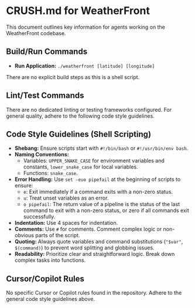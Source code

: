 # CRUSH.md for WeatherFront

This document outlines key information for agents working on the WeatherFront codebase.

## Build/Run Commands

- **Run Application:** `./weatherfront [latitude] [longitude]`

There are no explicit build steps as this is a shell script.

## Lint/Test Commands

There are no dedicated linting or testing frameworks configured. For general quality, adhere to the following code style guidelines.

## Code Style Guidelines (Shell Scripting)

- **Shebang:** Ensure scripts start with `#!/bin/bash` or `#!/usr/bin/env bash`.
- **Naming Conventions:**
    - Variables: `UPPER_SNAKE_CASE` for environment variables and constants, `lower_snake_case` for local variables.
    - Functions: `snake_case`.
- **Error Handling:** Use `set -euo pipefail` at the beginning of scripts to ensure:
    - `e`: Exit immediately if a command exits with a non-zero status.
    - `u`: Treat unset variables as an error.
    - `o pipefail`: The return value of a pipeline is the status of the last command to exit with a non-zero status, or zero if all commands exit successfully.
- **Indentation:** Use 4 spaces for indentation.
- **Comments:** Use `#` for comments. Comment complex logic or non-obvious parts of the script.
- **Quoting:** Always quote variables and command substitutions (`"$var"`, `$(command)`) to prevent word splitting and globbing issues.
- **Readability:** Prioritize clear and straightforward logic. Break down complex tasks into functions.

## Cursor/Copilot Rules

No specific Cursor or Copilot rules found in the repository. Adhere to the general code style guidelines above.
